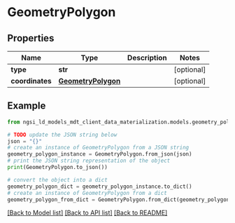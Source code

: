 # GeometryPolygon


## Properties

Name | Type | Description | Notes
------------ | ------------- | ------------- | -------------
**type** | **str** |  | [optional] 
**coordinates** | [**GeometryPolygon**](GeometryPolygon.md) |  | [optional] 

## Example

```python
from ngsi_ld_models_mdt_client_data_materialization.models.geometry_polygon import GeometryPolygon

# TODO update the JSON string below
json = "{}"
# create an instance of GeometryPolygon from a JSON string
geometry_polygon_instance = GeometryPolygon.from_json(json)
# print the JSON string representation of the object
print(GeometryPolygon.to_json())

# convert the object into a dict
geometry_polygon_dict = geometry_polygon_instance.to_dict()
# create an instance of GeometryPolygon from a dict
geometry_polygon_from_dict = GeometryPolygon.from_dict(geometry_polygon_dict)
```
[[Back to Model list]](../README.md#documentation-for-models) [[Back to API list]](../README.md#documentation-for-api-endpoints) [[Back to README]](../README.md)


